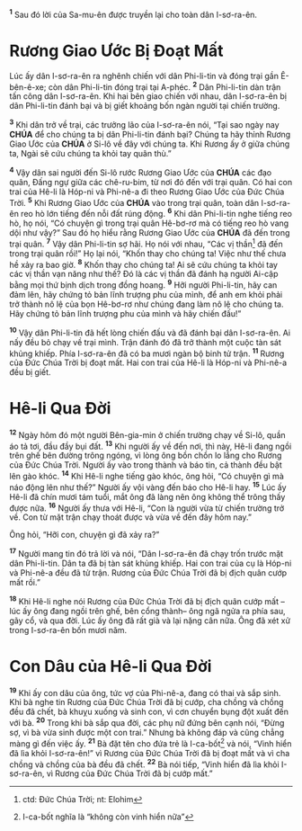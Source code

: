 <sup><b>1</b></sup> Sau đó lời của Sa-mu-ên được truyền lại cho toàn dân I-sơ-ra-ên.

# Rương Giao Ước Bị Đoạt Mất

Lúc ấy dân I-sơ-ra-ên ra nghênh chiến với dân Phi-li-tin và đóng trại gần Ê-bên-ê-xe; còn dân Phi-li-tin đóng trại tại A-phéc. <sup><b>2</b></sup> Dân Phi-li-tin dàn trận tấn công dân I-sơ-ra-ên. Khi hai bên giao chiến với nhau, dân I-sơ-ra-ên bị dân Phi-li-tin đánh bại và bị giết khoảng bốn ngàn người tại chiến trường.

<sup><b>3</b></sup> Khi dân trở về trại, các trưởng lão của I-sơ-ra-ên nói, “Tại sao ngày nay **CHÚA** để cho chúng ta bị dân Phi-li-tin đánh bại? Chúng ta hãy thỉnh Rương Giao Ước của **CHÚA** ở Si-lô về đây với chúng ta. Khi Rương ấy ở giữa chúng ta, Ngài sẽ cứu chúng ta khỏi tay quân thù.”

<sup><b>4</b></sup> Vậy dân sai người đến Si-lô rước Rương Giao Ước của **CHÚA** các đạo quân, Đấng ngự giữa các chê-ru-bim, từ nơi đó đến với trại quân. Có hai con trai của Hê-li là Hóp-ni và Phi-nê-a đi theo Rương Giao Ước của Đức Chúa Trời. <sup><b>5</b></sup> Khi Rương Giao Ước của **CHÚA** vào trong trại quân, toàn dân I-sơ-ra-ên reo hò lớn tiếng đến nỗi đất rúng động. <sup><b>6</b></sup> Khi dân Phi-li-tin nghe tiếng reo hò, họ nói, “Có chuyện gì trong trại quân Hê-bơ-rơ mà có tiếng reo hò vang dội như vậy?” Sau đó họ hiểu rằng Rương Giao Ước của **CHÚA** đã đến trong trại quân. <sup><b>7</b></sup> Vậy dân Phi-li-tin sợ hãi. Họ nói với nhau, “Các vị thần[^1-7c53be0d-deb9-4239-9cc4-2d6a5786517b] đã đến trong trại quân rồi!” Họ lại nói, “Khốn thay cho chúng ta! Việc như thế chưa hề xảy ra bao giờ. <sup><b>8</b></sup> Khốn thay cho chúng ta! Ai sẽ cứu chúng ta khỏi tay các vị thần vạn năng như thế? Đó là các vị thần đã đánh hạ người Ai-cập bằng mọi thứ bịnh dịch trong đồng hoang. <sup><b>9</b></sup> Hỡi người Phi-li-tin, hãy can đảm lên, hãy chứng tỏ bản lĩnh trượng phu của mình, để anh em khỏi phải trở thành nô lệ của bọn Hê-bơ-rơ như chúng đang làm nô lệ cho chúng ta. Hãy chứng tỏ bản lĩnh trượng phu của mình và hãy chiến đấu!”

<sup><b>10</b></sup> Vậy dân Phi-li-tin đã hết lòng chiến đấu và đã đánh bại dân I-sơ-ra-ên. Ai nấy đều bỏ chạy về trại mình. Trận đánh đó đã trở thành một cuộc tàn sát khủng khiếp. Phía I-sơ-ra-ên đã có ba mươi ngàn bộ binh tử trận. <sup><b>11</b></sup> Rương của Đức Chúa Trời bị đoạt mất. Hai con trai của Hê-li là Hóp-ni và Phi-nê-a đều bị giết.

# Hê-li Qua Đời

<sup><b>12</b></sup> Ngày hôm đó một người Bên-gia-min ở chiến trường chạy về Si-lô, quần áo tả tơi, đầu đầy bụi đất. <sup><b>13</b></sup> Khi người ấy về đến nơi, thì này, Hê-li đang ngồi trên ghế bên đường trông ngóng, vì lòng ông bồn chồn lo lắng cho Rương của Đức Chúa Trời. Người ấy vào trong thành và báo tin, cả thành đều bật lên gào khóc. <sup><b>14</b></sup> Khi Hê-li nghe tiếng gào khóc, ông hỏi, “Có chuyện gì mà náo động lên như thế?” Người ấy vội vàng đến báo cho Hê-li hay. <sup><b>15</b></sup> Lúc ấy Hê-li đã chín mươi tám tuổi, mắt ông đã làng nên ông không thể trông thấy được nữa. <sup><b>16</b></sup> Người ấy thưa với Hê-li, “Con là người vừa từ chiến trường trở về. Con từ mặt trận chạy thoát được và vừa về đến đây hôm nay.”

Ông hỏi, “Hỡi con, chuyện gì đã xảy ra?”

<sup><b>17</b></sup> Người mang tin đó trả lời và nói, “Dân I-sơ-ra-ên đã chạy trốn trước mặt dân Phi-li-tin. Dân ta đã bị tàn sát khủng khiếp. Hai con trai của cụ là Hóp-ni và Phi-nê-a đều đã tử trận. Rương của Đức Chúa Trời đã bị địch quân cướp mất rồi.”

<sup><b>18</b></sup> Khi Hê-li nghe nói Rương của Đức Chúa Trời đã bị địch quân cướp mất –lúc ấy ông đang ngồi trên ghế, bên cổng thành– ông ngã ngửa ra phía sau, gãy cổ, và qua đời. Lúc ấy ông đã rất già và lại nặng cân nữa. Ông đã xét xử trong I-sơ-ra-ên bốn mươi năm.

# Con Dâu của Hê-li Qua Đời

<sup><b>19</b></sup> Khi ấy con dâu của ông, tức vợ của Phi-nê-a, đang có thai và sắp sinh. Khi bà nghe tin Rương của Đức Chúa Trời đã bị cướp, cha chồng và chồng đều đã chết, bà khuỵu xuống và sinh con, vì cơn chuyển bụng đột xuất đến với bà. <sup><b>20</b></sup> Trong khi bà sắp qua đời, các phụ nữ đứng bên cạnh nói, “Đừng sợ, vì bà vừa sinh được một con trai.” Nhưng bà không đáp và cũng chẳng màng gì đến việc ấy. <sup><b>21</b></sup> Bà đặt tên cho đứa trẻ là I-ca-bốt[^2-7c53be0d-deb9-4239-9cc4-2d6a5786517b] và nói, “Vinh hiển đã lìa khỏi I-sơ-ra-ên!” vì Rương của Đức Chúa Trời đã bị đoạt mất và vì cha chồng và chồng của bà đều đã chết. <sup><b>22</b></sup> Bà nói tiếp, “Vinh hiển đã lìa khỏi I-sơ-ra-ên, vì Rương của Đức Chúa Trời đã bị cướp mất.”

[^1-7c53be0d-deb9-4239-9cc4-2d6a5786517b]: ctd: Đức Chúa Trời; nt: Elohim

[^2-7c53be0d-deb9-4239-9cc4-2d6a5786517b]: I-ca-bốt nghĩa là “không còn vinh hiển nữa”
